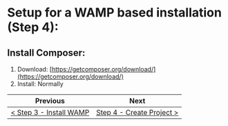 # Setup for a WAMP based installation (Step 4):

## Install Composer:

  1. Download: [https://getcomposer.org/download/](https://getcomposer.org/download/)
  2. Install: Normally

| Previous | Next |
| -------- | ---- |
| [< Step 3 - Install WAMP ](wamp-3.md) | [ Step 4 - Create Project >](wamp-5.md) |